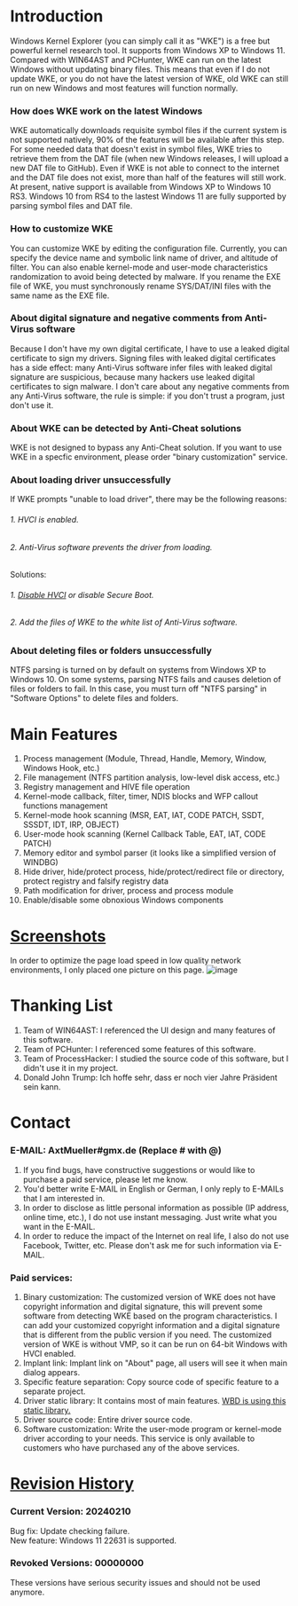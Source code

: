 # Introduction
Windows Kernel Explorer (you can simply call it as "WKE") is a free but powerful kernel research tool. It supports from Windows XP to Windows 11. Compared with WIN64AST and PCHunter, WKE can run on the latest Windows without updating binary files. This means that even if I do not update WKE, or you do not have the latest version of WKE, old WKE can still run on new Windows and most features will function normally.

### How does WKE work on the latest Windows
WKE automatically downloads requisite symbol files if the current system is not supported natively, 90% of the features will be available after this step. For some needed data that doesn't exist in symbol files, WKE tries to retrieve them from the DAT file (when new Windows releases, I will upload a new DAT file to GitHub). Even if WKE is not able to connect to the internet and the DAT file does not exist, more than half of the features will still work. At present, native support is available from Windows XP to Windows 10 RS3. Windows 10 from RS4 to the lastest Windows 11 are fully supported by parsing symbol files and DAT file.

### How to customize WKE
You can customize WKE by editing the configuration file. Currently, you can specify the device name and symbolic link name of driver, and altitude of filter. You can also enable kernel-mode and user-mode characteristics randomization to avoid being detected by malware. If you rename the EXE file of WKE, you must synchronously rename SYS/DAT/INI files with the same name as the EXE file.

### About digital signature and negative comments from Anti-Virus software
Because I don't have my own digital certificate, I have to use a leaked digital certificate to sign my drivers. Signing files with leaked digital certificates has a side effect: many Anti-Virus software infer files with leaked digital signature are suspicious, because many hackers use leaked digital certificates to sign malware. I don't care about any negative comments from any Anti-Virus software, the rule is simple: if you don't trust a program, just don't use it.

### About WKE can be detected by Anti-Cheat solutions
WKE is not designed to bypass any Anti-Cheat solution. If you want to use WKE in a specfic environment, please order "binary customization" service.

### About loading driver unsuccessfully
If WKE prompts "unable to load driver", there may be the following reasons:
###### 1. HVCI is enabled.  
###### 2. Anti-Virus software prevents the driver from loading.  
Solutions:
###### 1. [Disable HVCI](https://docs.microsoft.com/en-us/windows/security/threat-protection/device-guard/enable-virtualization-based-protection-of-code-integrity#how-to-turn-off-hvci) or disable Secure Boot.  
###### 2. Add the files of WKE to the white list of Anti-Virus software.  

### About deleting files or folders unsuccessfully
NTFS parsing is turned on by default on systems from Windows XP to Windows 10. On some systems, parsing NTFS fails and causes deletion of files or folders to fail. In this case, you must turn off "NTFS parsing" in "Software Options" to delete files and folders.  

# Main Features
1. Process management (Module, Thread, Handle, Memory, Window, Windows Hook, etc.)
2. File management (NTFS partition analysis, low-level disk access, etc.)
3. Registry management and HIVE file operation
4. Kernel-mode callback, filter, timer, NDIS blocks and WFP callout functions management
5. Kernel-mode hook scanning (MSR, EAT, IAT, CODE PATCH, SSDT, SSSDT, IDT, IRP, OBJECT)
6. User-mode hook scanning (Kernel Callback Table, EAT, IAT, CODE PATCH)
7. Memory editor and symbol parser (it looks like a simplified version of WINDBG)
8. Hide driver, hide/protect process, hide/protect/redirect file or directory, protect registry and falsify registry data
9. Path modification for driver, process and process module
10. Enable/disable some obnoxious Windows components

# [Screenshots](/screenshots/README.md)
In order to optimize the page load speed in low quality network environments, I only placed one picture on this page.
![image](https://raw.githubusercontent.com/AxtMueller/Windows-Kernel-Explorer/master/screenshots/mainmenu.png)

# Thanking List
1. Team of WIN64AST: I referenced the UI design and many features of this software.
2. Team of PCHunter: I referenced some features of this software.
3. Team of ProcessHacker: I studied the source code of this software, but I didn't use it in my project.
4. Donald John Trump: Ich hoffe sehr, dass er noch vier Jahre Präsident sein kann.

# Contact
### E-MAIL: AxtMueller#gmx.de (Replace # with @)
1. If you find bugs, have constructive suggestions or would like to purchase a paid service, please let me know.  
2. You'd better write E-MAIL in English or German, I only reply to E-MAILs that I am interested in.
3. In order to disclose as little personal information as possible (IP address, online time, etc.), I do not use instant messaging. Just write what you want in the E-MAIL.
4. In order to reduce the impact of the Internet on real life, I also do not use Facebook, Twitter, etc. Please don't ask me for such information via E-MAIL.
### Paid services:
1. Binary customization: The customized version of WKE does not have copyright information and digital signature, this will prevent some software from detecting WKE based on the program characteristics. I can add your customized copyright information and a digital signature that is different from the public version if you need. The customized version of WKE is without VMP, so it can be run on 64-bit Windows with HVCI enabled. 
2. Implant link: Implant link on "About" page, all users will see it when main dialog appears.
3. Specific feature separation: Copy source code of specific feature to a separate project.
4. Driver static library: It contains most of main features. [WBD is using this static library.](https://github.com/AxtMueller/Windows-Batch-Deployment)
5. Driver source code: Entire driver source code.
6. Software customization: Write the user-mode program or kernel-mode driver according to your needs. This service is only available to customers who have purchased any of the above services.

# [Revision History](/binaries/README.md#all-revision-history)
### Current Version: 20240210
Bug fix: Update checking failure.  
New feature: Windows 11 22631 is supported.
### Revoked Versions: 00000000
These versions have serious security issues and should not be used anymore.
